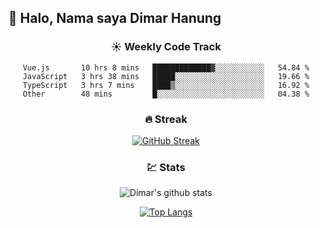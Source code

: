 ## 👋 Halo, Nama saya **Dimar Hanung**

<center>

### :sunny: Weekly Code Track
<!--START_SECTION:waka-->

```text
Vue.js       10 hrs 8 mins   █████████████▓░░░░░░░░░░░   54.84 %
JavaScript   3 hrs 38 mins   █████░░░░░░░░░░░░░░░░░░░░   19.66 %
TypeScript   3 hrs 7 mins    ████▒░░░░░░░░░░░░░░░░░░░░   16.92 %
Other        48 mins         █░░░░░░░░░░░░░░░░░░░░░░░░   04.38 %
```

<!--END_SECTION:waka-->

### :fire: Streak

[![GitHub Streak](http://github-readme-streak-stats.herokuapp.com?user=dimar-hanung)](https://git.io/streak-stats)

### :chart: Stats

![Dimar's github stats](https://github-readme-stats.vercel.app/api?username=dimar-hanung&show_icons=true&theme=vue)

[![Top Langs](https://github-readme-stats.vercel.app/api/top-langs/?username=dimar-hanung)](#)

</center>
